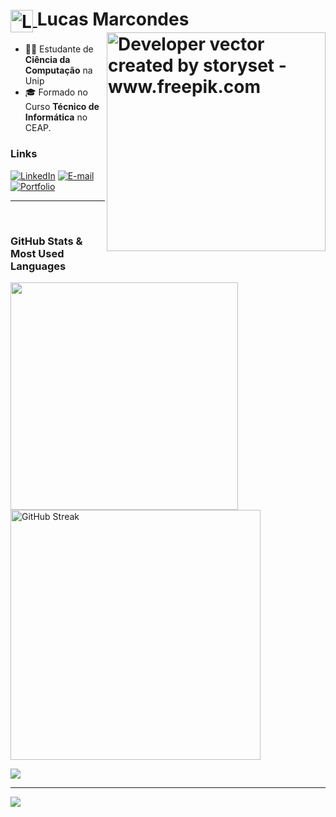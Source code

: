 <div>
  <h1>
    <a href="https://lucas-rm.github.io/Portifolio">
      <img align="center" alt="Logo Lucas Marcondes" width="36px" src="https://github.com/user-attachments/assets/33c0bc42-2395-43c8-97f9-c5b40af879bf">
    </a>
    <span>Lucas Marcondes</span>
    <img align="right" alt="Developer vector created by storyset - www.freepik.com" height="350" src="https://github.com/user-attachments/assets/3c133251-d134-4dea-ba64-ea353943d4d8">
  </h1>
  <div>
    <ul>
      <li>👨‍💻 Estudante de <b>Ciência da Computação</b> na Unip</li>
      <li>🎓 Formado no Curso <b>Técnico de Informática</b> no CEAP.</li>
    </ul>
  </div>
</div>

### Links

[![LinkedIn](https://skillicons.dev/icons?i=linkedin)](https://www.linkedin.com/in/lucas-marcondes01)
[![E-mail](https://skillicons.dev/icons?i=gmail)](mailto:lucas.marcondes36@gmail.com?subject=%27subject%20text%27)
[![Portfolio](https://skillicons.dev/icons?i=github)](https://lucas-rm.github.io/Portifolio/)

---

<br />

### GitHub Stats & Most Used Languages

<img src="https://github-readme-stats-wheat-two-53.vercel.app/api?username=Lucas-RM&bg_color=000&theme=tokyonight&include_all_commits=false&count_private=false&border_radius=3&border_color=27B9E6&icon_color=253FE8"  width="364px" />                    <img src="https://github-readme-streak-stats.herokuapp.com/?user=Lucas-RM&theme=tokyonight&locale=pt_BR&date_format=j%20M%5B%20Y%5D&background=000000&border=27B9E6" alt="GitHub Streak"  width="400px" />

![](https://github-readme-stats-wheat-two-53.vercel.app/api/top-langs/?username=Lucas-RM&bg_color=000&langs_count=8&theme=tokyonight&border_radius=3&include_all_commits=false&count_private=false&icon_color=253FE8&layout=compact&border_color=27B9E6)

---

<div>
  <p>
    <a href="https://skillicons.dev">
      <img src="https://skillicons.dev/icons?i=cs,dotnet,py,typescript,js,angular,react,nodejs,html,css,git" />
    </a>
  </p>
</div>
